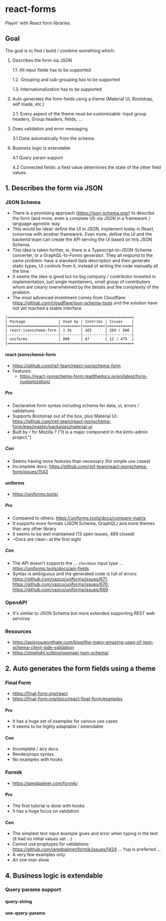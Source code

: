 # react-forms

Playin' with React form libraries.

## Goal

The goal is to find / build / combine something which:

1. Describes the form via JSON

   1.1. All input fields has to be supported

   1.2. Grouping and sub-grouping has to be supported

   1.3. Internationalization has to be supported

2. Auto generates the form fields using a theme (Material UI, Bootstrap, self made, etc.)

   2.1. Every aspect of the theme must be customizable: Input group headers, Group headers, fields, ...

3. Does validation and error messaging

   3.1 Done automatically from the schema

4. Business logic is extendable

   4.1 Query param support

   4.2 Connected fields: a field value determines the state of the other field values

## 1. Describes the form via JSON

### JSON Schema

- There is a promising approach (https://json-schema.org/) to describe the form (and more, even a complete UI) via JSON in a framework / language agnostic way
- This would be ideal: define the UI in JSON, implement today in React, tomorrow with another framework. Even more, define the UI and the backend team can create the API serving the UI based on this JSON Schema.
- This idea is taken further, ie. there is a Typescript-to-JSON-Schema converter, or a GraphQL-to-Forms generator. They all respond to the same problem: have a standard data description and then generate static types, UI controls from it, instead of writing the code manually all the time
- It seems the idea is good but no big company / contributor invested in implementation, just single maintainers, small group of contributors whom are clearly overwhelmed by the details and the complexity of the problem.
- The most advanced investment comes from Cloudflare: https://github.com/cloudflare/json-schema-tools and the solution have not yet reached a stable interface.

```
|=========================================================
| Package               | Used by | Contribs | Issues    |
|=======================|=========|==========|===========|
| react-jsonschema-form | 2.5k    | 165      | 269 / 666 |
|-----------------------|---------|----------|-----------|
| uniforms              | 800     | 47       | 12 / 475  |
|=========================================================
```

#### react-jsonschema-form

- https://github.com/rjsf-team/react-jsonschema-form
- Features:
  - https://react-jsonschema-form.readthedocs.io/en/latest/form-customization/

##### Pro

- Declarative form syntax including schema for data, ui, errors / validations
- Supports Bootstrap out of the box, plus Material UI: https://github.com/rjsf-team/react-jsonschema-form/tree/master/packages/material-ui
- Built by / for Mozilla ? ("It is a major component in the kinto-admin project.")

##### Con

- Seems having more features than necessary (for simple use cases)
- Incomplete docs: https://github.com/rjsf-team/react-jsonschema-form/issues/1543

#### uniforms

- https://uniforms.tools/

##### Pro

- Compared to others: https://uniforms.tools/docs/compare-matrix
- It supports more formats (JSON Schema, GraphQL) and more themes than any other library
- It seems to be well maintained (13 open issues, 469 closed)
- ~Docs are clear~ at the first sight

##### Con

- The API doesn't supports the ... `checkbox` input type ... https://uniforms.tools/docs/api-fields
- Syntax is ambiguous and the generated code is full of errors: https://github.com/vazco/uniforms/issues/671, https://github.com/vazco/uniforms/issues/670, https://github.com/vazco/uniforms/issues/669

### OpenAPI

- It's similar to JSON Schema but more extended supporting REST web services

### Resources

- https://apisyouwonthate.com/blog/the-many-amazing-uses-of-json-schema-client-side-validation
- https://stoplight.io/blog/openapi-json-schema/

## 2. Auto generates the form fields using a theme

### Final Form

- https://final-form.org/react
- https://final-form.org/docs/react-final-form/examples

#### Pro

- It has a huge set of examples for various use cases
- It seems to be highly adaptable / extendable

#### Con

- Incomplete / airy docs
- Renderprops syntax
- No examples with hooks

### Formik

- https://jaredpalmer.com/formik/

#### Pro

- The first tutorial is done with hooks
- It has a huge focus on validation

#### Con

- The simplest text input example gives and error when typing in the text (it had no initial values set ...)
- Cannot use proptypes for validations: https://github.com/jaredpalmer/formik/issues/1424 ... Yup is preferred ...
- A very few examples only
- An one man show

## 4. Business logic is extendable

### Query params support

#### query-string

#### use-query-params
